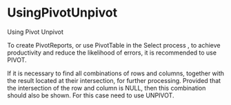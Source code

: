 # UsingPivotUnpivot
Using Pivot Unpivot

To create PivotReports, or use PivotTable in the Select process
 , to achieve productivity and reduce the likelihood of errors, it is recommended to use PIVOT.
 
If it is necessary to find all combinations of rows and columns, together with the result located at their intersection, for further processing. 
Provided that the intersection of the row and column is NULL, then this combination should also be shown.
For this case need to use UNPIVOT.
